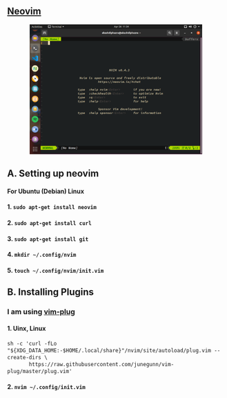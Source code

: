 ## [Neovim](https://github.com/neovim/neovim) ##
<p align="center">
  <img src="images/neovim_1.png" width="400"/>
</p>

## A. Setting up neovim ##

#### For Ubuntu (Debian) Linux

#### 1. ``` sudo apt-get install neovim ```

#### 2. ``` sudo apt-get install curl ```

#### 3. ``` sudo apt-get install git ```

#### 4. ``` mkdir ~/.config/nvim   ```

#### 5. ``` touch ~/.config/nvim/init.vim   ```


## B. Installing Plugins

### I am using [vim-plug](https://github.com/junegunn/vim-plug)

#### 1. Uinx, Linux 
```
sh -c 'curl -fLo "${XDG_DATA_HOME:-$HOME/.local/share}"/nvim/site/autoload/plug.vim --create-dirs \
       https://raw.githubusercontent.com/junegunn/vim-plug/master/plug.vim'

```

#### 2. ``` nvim ~/.config/init.vim  ```

